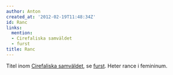 ```yaml
---
author: Anton
created_at: '2012-02-19T11:48:34Z'
id: Ranc
links:
  mention:
  - Cirefaliska samväldet
  - furst
title: Ranc
---
```


Titel inom [Cirefaliska samväldet], se [furst]. Heter rance i femininum.

  [Cirefaliska samväldet]: Cirefaliska_samväldet
  [furst]: furst
